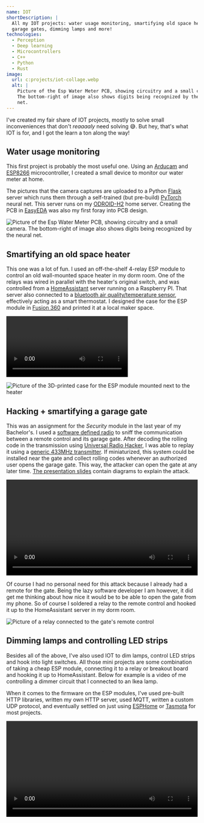 ```yaml
---
name: IOT
shortDescription: |
  All my IOT projects: water usage monitoring, smartifying old space heaters or 
  garage gates, dimming lamps and more!
technologies:
  - Perception
  - Deep learning
  - Microcontrollers
  - C++
  - Python
  - Rust
image:
  url: c:projects/iot-collage.webp
  alt: |
    Picture of the Esp Water Meter PCB, showing circuitry and a small camera.
    The bottom-right of image also shows digits being recognized by the neural 
    net.
---
```


I've created my fair share of IOT projects, mostly to solve small inconveniences
that don't *reaaaaly* need solving 😅. But hey, that's what IOT is for, and I
got the learn a ton along the way!


## Water usage monitoring

This first project is probably the most useful one. Using an
[Arducam](https://www.arducam.com/) and
[ESP8266](https://www.espressif.com/en/products/socs/esp8266) microcontroller, I
created a small device to monitor our water meter at home.

The pictures that the camera captures are uploaded to a Python
[Flask](https://flask.palletsprojects.com) server which runs them through a
self-trained (but pre-build) [PyTorch](https://pytorch.org/) neural net. This
server runs on my [ODROID-H2](https://www.hardkernel.com/shop/odroid-h2/) home
server. Creating the PCB in [EasyEDA](https://easyeda.com/) was also my first
foray into PCB design.

![Picture of the Esp Water Meter PCB, showing circuitry and a small camera. The
bottom-right of image also shows digits being recognized by the neural
net.](c:projects/ewam-with-recognition.webp "PCB of the device and an example of
digits being recognized")


## Smartifying an old space heater

This one was a lot of fun. I used an off-the-shelf 4-relay ESP module to control
an old wall-mounted space heater in my dorm room. One of the relays was wired in
parallel with the heater's original switch, and was controlled from a
[HomeAssistant](https://www.home-assistant.io/) server running on a Raspberry
PI. That server also connected to a [bluetooth air quality/temperature
sensor](https://aranet.com/products/aranet4/), effectively acting as a smart
thermostat. I designed the case for the ESP module in [Fusion
360](https://www.autodesk.com/products/fusion-360/overview) and printed it at a
local maker space.

<video width="320" controls>
  <source src="/content/projects/space-heater-video.mp4" type="video/mp4">
</video> 

![Picture of the 3D-printed case for the ESP module mounted next to the
heater](c:projects/space-heater-box.jpg "3D-printed case for the ESP module
mounted next to the heater")


## Hacking + smartifying a garage gate

This was an assignment for the *Security* module in the last year of my
Bachelor's. I used a [software defined
radio](https://www.realtek.com/en/products/communications-network-ics/item/rtl2832u)
to sniff the communication between a remote control and its garage gate. After
decoding the rolling code in the transmission using [Universal Radio
Hacker](https://github.com/jopohl/urh), I was able to replay it using a [generic
433MHz transmitter](https://www.adafruit.com/product/3071). If miniaturized,
this system could be installed near the gate and collect rolling codes whenever
an authorized user opens the garage gate. This way, the attacker can open the
gate at any later time. [The presentation
slides](/content/projects/gate-RF-replay.pdf) contain diagrams to explain the
attack.

<video controls preload="metadata" style="width: 100%;">
  <source src="/content/projects/gate-rf-replay-demo.mp4" type="video/mp4" />
  <track
    label="English"
    kind="subtitles"
    srclang="en"
    src="/content/projects/gate-rf-replay-demo.vtt"
    default />
</video>

Of course I had no personal need for this attack because I already had a remote
for the gate. Being the lazy software developer I am however, it did get me
thinking about how nice it would be to be able to open the gate from my phone.
So of course I soldered a relay to the remote control and hooked it up to the
HomeAssistant server in my dorm room.

![Picture of a relay connected to the gate's remote
control](c:projects/gate-relay.jpg "Relay hooked up to the remote control")


## Dimming lamps and controlling LED strips

Besides all of the above, I've also used IOT to dim lamps, control LED strips
and hook into light switches. All those mini projects are some combination of
taking a cheap ESP module, connecting it to a relay or breakout board and
hooking it up to HomeAssistant. Below for example is a video of me controlling a
dimmer circuit that I connected to an Ikea lamp.

When it comes to the firmware on the ESP modules, I've used pre-built HTTP
libraries, written my own HTTP server, used MQTT, written a custom UDP protocol,
and eventually settled on just using [ESPHome](https://esphome.io/) or
[Tasmota](https://tasmota.github.io/docs/) for most projects.

<video controls style="width: 100%;">
  <source src="/content/projects/iot-dimming.mp4" type="video/mp4" />
</video>
